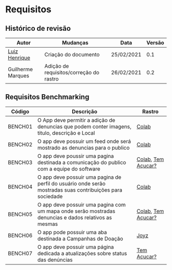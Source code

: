 # Requisitos

## Histórico de revisão

|Autor|Mudanças|Data|Versão|
|--|--|--|--|
|[Luiz Henrique](luiz-herique)|Criação do documento|25/02/2021|0.1|
|Guilherme Marques| Adição de requisitos/correção do rastro | 26/02/2021 | 0.2 |

## Requisitos Benchmarking

|Código|Descrição|Rastro|
------|------|------
|BENCH01|O App deve permitir a adição de denuncias que podem conter imagens, titulo, descrição e Local|[Colab](https://app.colab.re/home)|
|BENCH02|O app deve possuir um feed onde será mostrado as denuncias para o publico|[Colab](https://app.colab.re/home)
|BENCH03|O app deve poussir uma pagina destinada a comunicação do publico com a equipe do software|[Colab](https://app.colab.re/contact-us), [Tem Açucar?](http://www.temacucar.com/)|
|BENCH04|O app deve possuir uma pagina de perfil do usuário onde serão mostradas suas contribuições para sociedade|[Colab](https://app.colab.re/user/356534)
|BENCH05|O app deve possuir uma pagina com um mapa onde serão mostradas denuncias e dados relativos as mesmas|[Colab](https://app.colab.re/user/356534), [Tem Açucar?](http://www.temacucar.com/)|
|BENCH06|O app pode possuir uma aba destinada a Campanhas de Doação|[Joyz](https://joyz.me/campanhas)|
|BENCH07|O app deve possuir uma página dedicada a atualizações sobre status das denúncias|[Tem Açucar?](http://www.temacucar.com/)|
